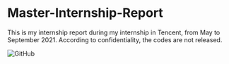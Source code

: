 # Master-Internship-Report
This is my internship report during my internship in Tencent, from May to September 2021. According to confidentiality, the codes are not released. 

![GitHub](https://img.shields.io/badge/license-qianben-green.svg)

